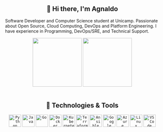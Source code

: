 <!-- Logo -->

<!--<p align="center">
  <img src="/img/capa.webp" alt="Logo Agnaldo" width="800" />
</p>-->


<h2 align="center">👋 Hi there, I'm <strong>Agnaldo</strong></h2>
<!--
<p align="center">
Sou Agnaldo Lima 👨‍💻, profissional de TI apaixonado por Linux, Open Source, Programação e soluções em Cloud Computing.    
Atualmente, estou em transição para áreas de Cloud, DevSecOps e Engenharia de Plataforma.
</p>
-->

<p>
Software Developer and Computer Science student at Unicamp. Passionate about Open Source, Cloud Computing, DevOps and Platform Engineering.
I have experience in Programming, DevOps/SRE, and Technical Support.
</p>

<!--<h2 align="center">&lt;Hello, World!/&gt;</h2>-->
<div align="center">
  <!--<img height="180em" src="https://github-readme-stats.vercel.app/api?username=agslima&show_icons=true&theme=dracula" />
  <img height="180em" src="https://github-readme-stats.vercel.app/api/top-langs/?username=agslima&layout=compact&theme=dracula" />-->

  <img height="160em" src="https://github-readme-stats.vercel.app/api?username=agslima&show_icons=true&theme=great-gatsby" />
  <img height="160em" src="https://github-readme-stats.vercel.app/api/top-langs/?username=agslima&layout=compact&theme=great-gatsby" />
</div>

<br />

<!--<div align="center">
  <img height="160em" src="https://github-readme-streak-stats.herokuapp.com?user=agslima&theme=great-gatsby" />
  <!--<img src="https://github-readme-streak-stats.herokuapp.com?user=agslima&theme=dracula" />
</div>-->


<h2 align="center">🧰 Technologies & Tools</h2>

<p align="center">
  <!-- Programming Languages -->
  <code><img height="40" src="https://cdn.jsdelivr.net/gh/devicons/devicon/icons/python/python-original.svg" title="Python"></code>
  <code><img height="40" src="https://cdn.jsdelivr.net/gh/devicons/devicon/icons/java/java-original.svg" title="Java"></code>
  <code><img height="40" src="https://cdn.jsdelivr.net/gh/devicons/devicon/icons/go/go-original.svg" title="Go"></code>
  <!-- Cloud & DevOps -->
  <code><img height="40" src="https://cdn.jsdelivr.net/gh/devicons/devicon/icons/docker/docker-original.svg" title="Docker"></code>
  <code><img height="40" src="https://cdn.jsdelivr.net/gh/devicons/devicon/icons/kubernetes/kubernetes-plain.svg" title="Kubernetes"></code>
  <code><img height="40" src="https://cdn.jsdelivr.net/gh/devicons/devicon/icons/terraform/terraform-original.svg" title="Terraform"></code>
  <code><img height="40" src="https://cdn.jsdelivr.net/gh/devicons/devicon/icons/ansible/ansible-original.svg" title="Ansible"></code>
  <!-- Cloud Platforms -->
  <code><img height="40" src="https://cdn.jsdelivr.net/gh/devicons/devicon/icons/googlecloud/googlecloud-original.svg" title="Google Cloud"></code>
  <code><img height="40" src="https://cdn.jsdelivr.net/gh/devicons/devicon/icons/azure/azure-original.svg" title="Azure"></code>
  <!-- Tools -->
  <code><img height="40" src="https://cdn.jsdelivr.net/gh/devicons/devicon/icons/linux/linux-original.svg" title="Linux"></code>
  <code><img height="40" src="https://upload.wikimedia.org/wikipedia/commons/thumb/9/9a/Visual_Studio_Code_1.35_icon.svg/1024px-Visual_Studio_Code_1.35_icon.svg.png" title="VSCode"></code>
</p>

<!--<h2 align="center">📫 Contact</h2>

<p align="center">
  <a href="https://www.linkedin.com/in/agslima/" target="_blank">
    <img alt="Linkedin" src="https://img.shields.io/badge/-Agnaldo%20Lima-0e76a8?style=flat-square&logo=linkedin&logoColor=white" />
  </a>&nbsp;
  <a href="mailto:a.agnaldosilva@gmail.com">
    <img alt="Email" src="https://img.shields.io/badge/-Email-d14836?style=flat-square&logo=gmail&logoColor=white" />
  </a>
</p>-->


